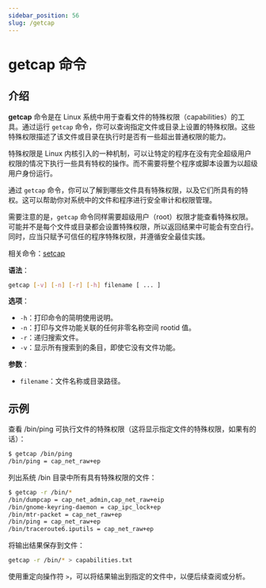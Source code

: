 ```yaml
---
sidebar_position: 56
slug: /getcap
---
```


# getcap 命令



## 介绍

**getcap** 命令是在 Linux 系统中用于查看文件的特殊权限（capabilities）的工具。通过运行 `getcap` 命令，你可以查询指定文件或目录上设置的特殊权限。这些特殊权限描述了该文件或目录在执行时是否有一些超出普通权限的能力。

特殊权限是 Linux 内核引入的一种机制，可以让特定的程序在没有完全超级用户权限的情况下执行一些具有特权的操作。而不需要将整个程序或脚本设置为以超级用户身份运行。

通过 `getcap` 命令，你可以了解到哪些文件具有特殊权限，以及它们所具有的特权。这可以帮助你对系统中的文件和程序进行安全审计和权限管理。

需要注意的是，`getcap` 命令同样需要超级用户（root）权限才能查看特殊权限。可能并不是每个文件或目录都会设置特殊权限，所以返回结果中可能会有空白行。同时，应当只赋予可信任的程序特殊权限，并遵循安全最佳实践。

相关命令：[setcap](/linux-command/setcap)

**语法**：

```bash
getcap [-v] [-n] [-r] [-h] filename [ ... ]
```

**选项**：

- `-h`：打印命令的简明使用说明。
- `-n`：打印与文件功能关联的任何非零名称空间 rootid 值。
- `-r`：递归搜索文件。
- `-v`：显示所有搜索到的条目，即使它没有文件功能。

**参数**：

- `filename`：文件名称或目录路径。



## 示例

查看 /bin/ping 可执行文件的特殊权限（这将显示指定文件的特殊权限，如果有的话）：

```bash
$ getcap /bin/ping
/bin/ping = cap_net_raw+ep
```

列出系统 /bin 目录中所有具有特殊权限的文件：

```bash
$ getcap -r /bin/*
/bin/dumpcap = cap_net_admin,cap_net_raw+eip
/bin/gnome-keyring-daemon = cap_ipc_lock+ep
/bin/mtr-packet = cap_net_raw+ep
/bin/ping = cap_net_raw+ep
/bin/traceroute6.iputils = cap_net_raw+ep
```

将输出结果保存到文件：

```bash
getcap -r /bin/* > capabilities.txt
```

使用重定向操作符 `>`，可以将结果输出到指定的文件中，以便后续查阅或分析。

